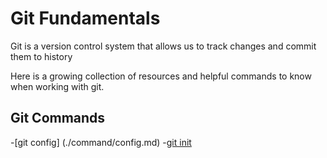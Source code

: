 # Git Fundamentals

Git is a version control system that allows us to track changes and commit them to history

Here is a growing collection of resources and helpful commands to know when working with git.

## Git Commands
-[git config] (./command/config.md)
-[git init](./commands/Init.md)